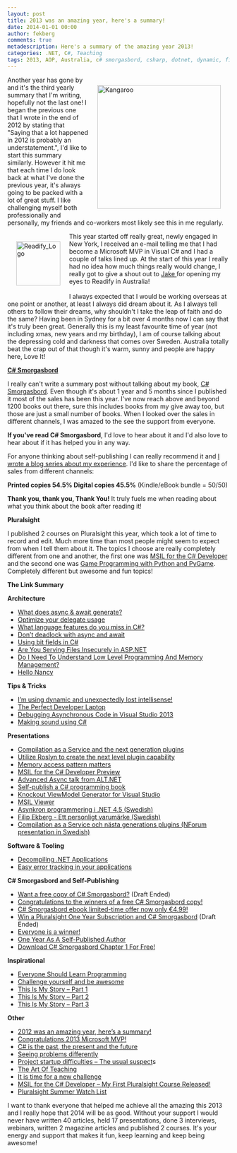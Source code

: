 ```yaml
---
layout: post
title: 2013 was an amazing year, here's a summary!
date: 2014-01-01 00:00
author: fekberg
comments: true
metadescription: Here's a summary of the amazing year 2013!
categories: .NET, C#, Teaching
tags: 2013, AOP, Australia, c# smorgasbord, csharp, dotnet, dynamic, filip ekberg, MVP, Programming, Readify, reflection, roslyn, roslyn ctp, self-publishing, Sydney
---
```

<img src="http://cdn.filipekberg.se/fekberg-blog/wp-content/uploads/2013/12/Kangaroo.jpg" alt="Kangaroo" width="280" style="float: right; padding: 20px;" class="alignnone size-full wp-image-2175" />Another year has gone by and it's the third yearly summary that I'm writing, hopefully not the last one! I began the previous one that I wrote in the end of 2012 by stating that "Saying that a lot happened in 2012 is probably an understatement.", I'd like to start this summary similarly. However it hit me that each time I do look back at what I've done the previous year, it's always going to be packed with a lot of great stuff. I like challenging myself both professionally and personally, my friends and co-workers most likely see this in me regularly.<!--excerpt-->

<img src="http://cdn.filipekberg.se/fekberg-blog/wp-content/uploads/2013/12/Readify_Logo.jpg" alt="Readify_Logo" width="100" style="float: left; padding: 20px;"  class="alignnone size-full wp-image-2174" />This year started off really great, newly engaged in New York, I received an e-mail telling me that I had become a Microsoft MVP in Visual C# and I had a couple of talks lined up. At the start of this year I really had no idea how much things really would change, I really got to give a shout out to <a href="https://twitter.com/JakeGinnivan" target="_blank">Jake </a>for opening my eyes to Readify in Australia!<br><br>I always expected that I would be working overseas at one point or another, at least I always did dream about it. As I always tell others to follow their dreams, why shouldn't I take the leap of faith and do the same? Having been in Sydney for a bit over 4 months now I can say that it's truly been great. Generally this is my least favourite time of year (not including xmas, new years and my birthday), I am of course talking about the depressing cold and darkness that comes over Sweden. Australia totally beat the crap out of that though it's warm, sunny and people are happy here, Love It!

<a href="http://www.amazon.com/C-Smorgasbord-Filip-Ekberg/dp/1468152106" target="_blank"><strong>C# Smorgasbord</strong></a>

I really can't write a summary post without talking about my book, <a href="http://www.amazon.com/C-Smorgasbord-Filip-Ekberg/dp/1468152106" target="_blank">C# Smorgasbord</a>. Even though it's about 1 year and 5 months since I published it most of the sales has been this year. I've now reach above and beyond 1200 books out there, sure this includes books from my give away too, but those are just a small number of books. When I looked over the sales in different channels, I was amazed to the see the support from everyone. 

<strong>If you've read C# Smorgasbord</strong>, I'd love to hear about it and I'd also love to hear about if it has helped you in any way.

For anyone thinking about self-publishing I can really recommend it and <a href="http://www.filipekberg.se/2012/08/27/self-publishing-a-book-part-1-where-it-all-began/" target="_blank">I wrote a blog series about my experience</a>. I'd like to share the percentage of sales from different channels:

<strong>Printed copies 54.5%
Digital copies 45.5%</strong> (Kindle/eBook bundle = 50/50)

<strong>Thank you, thank you, Thank You!</strong> It truly fuels me when reading about what you think about the book after reading it!

<strong>Pluralsight</strong>

I published 2 courses on Pluralsight this year, which took a lot of time to record and edit. Much more time than most people might seem to expect from when I tell them about it. The topics I choose are really completely different from one and another, the first one was <a href="http://pluralsight.com/training/Courses/TableOfContents/msil-csharp-developer" target="_blank">MSIL for the C# Developer</a> and the second one was <a href="http://pluralsight.com/training/Courses/TableOfContents/game-programming-python-pygame" target="_blank">Game Programming with Python and PyGame</a>. Completely different but awesome and fun topics!

<strong>The Link Summary</strong>

<strong>Architecture</strong>
<ul>
	<li><a href="http://www.filipekberg.se/2013/01/16/what-does-async-await-generate/" target="_blank">What does async & await generate?</a></li>
	<li><a href="http://www.filipekberg.se/2013/02/15/optimize-your-delegate-usage/" target="_blank">Optimize your delegate usage</a></li>
	<li><a href="http://www.filipekberg.se/2013/03/01/what-language-features-do-you-miss-in-c/" target="_blank">What language features do you miss in C#?</a></li>
	<li><a href="http://www.filipekberg.se/2013/04/03/dont-deadlock-with-async-and-await/" target="_blank">Don’t deadlock with async and await</a></li>
	<li><a href="http://www.filipekberg.se/2013/05/14/using-bit-fields-in-csharp/" target="_blank">Using bit fields in C#</a></li>
	<li><a href="http://www.filipekberg.se/2013/07/12/are-you-serving-files-insecurely-in-asp-net/" target="_blank">Are You Serving Files Insecurely in ASP.NET</a></li>
	<li><a href="http://www.filipekberg.se/2013/09/03/do-i-need-to-understand-low-level-programming-and-memory-management/" target="_blank">Do I Need To Understand Low Level Programming And Memory Management?</a></li>
	<li><a href="http://www.filipekberg.se/2013/12/19/hello-nancy/" target="_blank">Hello Nancy</a></li>
</ul>

<strong>Tips & Tricks</strong>
<ul>
	<li><a href="http://www.filipekberg.se/2013/01/17/im-using-dynamic-and-unexpectedly-lost-intellisense/" target="_blank">I’m using dynamic and unexpectedly lost intellisense!</a></li>
	<li><a href="http://www.filipekberg.se/2013/09/25/perfect-developer-laptop/" target="_blank">The Perfect Developer Laptop</a></li>
	<li><a href="http://www.filipekberg.se/2013/11/15/debugging-asynchronous-code-visual-studio-2013/" target="_blank">Debugging Asynchronous Code in Visual Studio 2013</a></li>
	<li><a href="http://www.filipekberg.se/2013/12/16/making-sound-using-c/" target="_blank">Making sound using C#</a></li>
</ul>

<strong>Presentations</strong>
<ul>
	<li><a href="http://www.filipekberg.se/2013/02/07/compilation-as-a-service-and-the-next-generation-plugins/" target="_blank">Compilation as a Service and the next generation plugins</a></li>
	<li><a href="http://www.filipekberg.se/2013/05/02/utilize-roslyn-to-create-the-next-level-plugin-capability/" target="_blank">Utilize Roslyn to create the next level plugin capability</a></li>
	<li><a href="http://www.filipekberg.se/2013/07/01/memory-access-pattern-matters/" target="_blank">Memory access pattern matters</a></li>
	<li><a href="http://www.filipekberg.se/2013/08/07/msil-for-the-c-developer-preview/" target="_blank">MSIL for the C# Developer Preview</a></li>
	<li><a href="http://www.filipekberg.se/2013/10/29/advanced-async-talk-alt-net/" target="_blank">Advanced Async talk from ALT.NET</a></li>
	<li><a href="http://www.youtube.com/watch?v=dgUjrnac_wY" target="_blank">Self-publish a C# programming book</a></li>
	<li><a href="http://www.youtube.com/watch?v=NChQ6aaMHDk" target="_blank">Knockout ViewModel Generator for Visual Studio</a></li>
	<li><a href="http://www.youtube.com/watch?v=63JDR_SUgNY" target="_blank">MSIL Viewer</a></li>
	<li><a href="http://www.youtube.com/watch?v=lIw4y0ZXtcQ" target="_blank">Asynkron programmering i .NET 4.5 (Swedish)</a></li>
	<li><a href="http://www.youtube.com/watch?v=bUttsJ2JgHM" target="_blank">Filip Ekberg - Ett personligt varumärke (Swedish)</a></li>
	<li><a href="http://www.youtube.com/watch?v=BIY1QlchFeE" target="_blank">Compilation as a Service och nästa generations plugins (NForum presentation in Swedish)</a> </li>
</ul>

<strong>Software & Tooling</strong>
<ul>
	<li><a href="http://www.filipekberg.se/2013/02/14/decompiling-dotnet-applications/" target="_blank">Decompiling .NET Applications</a></li>
	<li><a href="http://www.filipekberg.se/2013/03/26/easy-error-tracking-in-your-applications/" target="_blank">Easy error tracking in your applications</a></li>
</ul>

<strong>C# Smorgasbord and Self-Publishing</strong>
<ul>
	<li><a href="http://www.filipekberg.se/2013/01/18/want-a-free-copy-of-c-smorgasbord/" target="_blank">Want a free copy of C# Smorgasbord?</a> (Draft Ended)</li>
	<li><a href="http://www.filipekberg.se/2013/02/04/congratulations-to-the-winners-of-a-free-c-smorgasbord-copy/" target="_blank">Congratulations to the winners of a free C# Smorgasbord copy!</a></li>
	<li><a href="http://www.filipekberg.se/2013/02/26/c-smorgasbord-ebook-limited-time-offer-now-only-e4-99/" target="_blank">C# Smorgasbord ebook limited-time offer now only €4.99!</a></li>
	<li><a href="http://www.filipekberg.se/2013/06/17/win-a-pluralsight-one-year-subscription-and-c-smorgasbord/" target="_blank">Win a Pluralsight One Year Subscription and C# Smorgasbord</a> (Draft Ended)</li>
	<li><a href="http://www.filipekberg.se/2013/06/27/everyone-is-a-winner/" target="_blank">Everyone is a winner!</a></li>
	<li><a href="http://www.filipekberg.se/2013/07/30/one-year-as-a-self-published-author/" target="_blank">One Year As A Self-Published Author</a></li>
	<li><a href="http://www.filipekberg.se/2013/12/06/download-c-smorgasbord-chapter-1-free/" target="_blank">Download C# Smorgasbord Chapter 1 For Free!</a></li>
</ul>

<strong>Inspirational</strong>
<ul>
	<li><a href="http://www.filipekberg.se/2013/03/04/everyone-should-learn-programming/" target="_blank">Everyone Should Learn Programming</a></li>
	<li><a href="http://www.filipekberg.se/2013/03/06/challenge-yourself-and-be-awesome/" target="_blank">Challenge yourself and be awesome</a></li>
	<li><a href="http://www.filipekberg.se/2013/07/15/this-is-my-story-part-1/" target="_blank">This Is My Story – Part 1</a></li>
	<li><a href="http://www.filipekberg.se/2013/07/17/this-is-my-story-part-2/" target="_blank">This Is My Story – Part 2</a></li>
	<li><a href="http://www.filipekberg.se/2013/07/22/this-is-my-story-part-3/" target="_blank">This Is My Story – Part 3</a></li>
</ul>


<strong>Other</strong>
<ul>
	<li><a href="http://www.filipekberg.se/2013/01/08/2012-was-an-amazing-year-heres-a-summary/" target="_blank">2012 was an amazing year, here’s a summary!</a></li>
	<li><a href="http://www.filipekberg.se/2013/01/01/congratulations-2013-microsoft-mvp/" target="_blank">Congratulations 2013 Microsoft MVP!</a></li>
	<li><a href="http://www.filipekberg.se/2013/01/11/c-is-the-past-the-present-and-the-future/" target="_blank">C# is the past, the present and the future</a></li>
	<li><a href="http://www.filipekberg.se/2013/03/14/seeing-problems-differently/" target="_blank">Seeing problems differently</a></li>
	<li><a href="http://www.filipekberg.se/2013/04/15/project-startup-difficulties-the-usual-suspects/" target="_blank">Project startup difficulties – The usual suspect</a>s</li>
	<li><a href="http://www.filipekberg.se/2013/04/26/the-art-of-teaching/" target="_blank">The Art Of Teaching</a></li>
	<li><a href="http://www.filipekberg.se/2013/05/02/it-is-time-for-a-new-challenge/" target="_blank">It is time for a new challenge</a></li>
	<li><a href="http://www.filipekberg.se/2013/07/02/msil-for-the-c-developer-my-first-pluralsight-course-released/" target="_blank">MSIL for the C# Developer – My First Pluralsight Course Released!</a></li>
	<li><a href="http://www.filipekberg.se/2013/07/23/pluralsight-summer-watch-list/" target="_blank">Pluralsight Summer Watch List</a></li>

</ul>

I want to thank everyone that helped me achieve all the amazing this 2013 and I really hope that 2014 will be as good. Without your support I would never have written 40 articles, held 17 presentations, done 3 interviews, webinars, written 2 magazine articles and published 2 courses. It's your energy and support that makes it fun, keep learning and keep being awesome!
